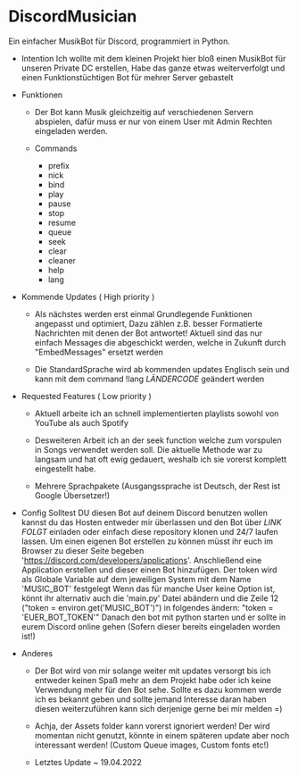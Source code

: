 # DiscordMusician
 Ein einfacher MusikBot für Discord, programmiert in Python.

 - Intention
    Ich wollte mit dem kleinen Projekt hier bloß einen MusikBot für unseren Private DC erstellen,
    Habe das ganze etwas weiterverfolgt und einen Funktionstüchtigen Bot für mehrer Server gebastelt
 
 - Funktionen
    - Der Bot kann Musik gleichzeitig auf verschiedenen Servern abspielen,
      dafür muss er nur von einem User mit Admin Rechten eingeladen werden.

    - Commands
      -  prefix
      -  nick
      -  bind
      -  play
      -  pause
      -  stop
      -  resume
      -  queue
      -  seek
      -  clear
      -  cleaner
      -  help
      -  lang

-  Kommende Updates ( High priority )
   -  Als nächstes werden erst einmal Grundlegende Funktionen angepasst und optimiert,
      Dazu zählen z.B. besser Formatierte Nachrichten mit denen der Bot antwortet!
      Aktuell sind das nur einfach Messages die abgeschickt werden, welche in Zukunft
      durch "EmbedMessages" ersetzt werden

   - Die StandardSprache wird ab kommenden updates Englisch sein und kann mit dem command !lang *LÄNDERCODE* geändert werden

-  Requested Features ( Low priority )
   -  Aktuell arbeite ich an schnell implementierten playlists sowohl von YouTube als auch Spotify

   -  Desweiteren Arbeit ich an der seek function welche zum vorspulen in Songs verwendet werden soll.
      Die aktuelle Methode war zu langsam und hat oft ewig gedauert, weshalb ich sie vorerst komplett eingestellt habe.

   -  Mehrere Sprachpakete (Ausgangssprache ist Deutsch, der Rest ist Google Übersetzer!)

-  Config
    Solltest DU diesen Bot auf deinem Discord benutzen wollen kannst du das Hosten
    entweder mir überlassen und den Bot über *LINK FOLGT* einladen oder einfach diese repository klonen
    und 24/7 laufen lassen.
    Um einen eigenen Bot erstellen zu können müsst ihr euch im Browser zu dieser Seite begeben 'https://discord.com/developers/applications'.
    Anschließend eine Application erstellen und dieser einen Bot hinzufügen.
    Der token wird als Globale Variable auf dem jeweiligen System mit dem Name 'MUSIC_BOT' festgelegt
    Wenn das für manche User keine Option ist, könnt ihr alternativ auch die 'main.py' Datei abändern und die Zeile 12 ("token = environ.get('MUSIC_BOT')")
    in folgendes ändern: "token = 'EUER_BOT_TOKEN'"
    Danach den bot mit python starten und er sollte in eurem Discord online gehen (Sofern dieser bereits eingeladen worden ist!)

-  Anderes
   -  Der Bot wird von mir solange weiter mit updates versorgt bis ich entweder keinen Spaß mehr an dem
      Projekt habe oder ich keine Verwendung mehr für den Bot sehe. Sollte es dazu kommen werde ich es bekannt geben 
      und sollte jemand Interesse daran haben diesen weiterzuführen kann sich derjenige gerne bei mir melden =)

   -  Achja, der Assets folder kann vorerst ignoriert werden!
      Der wird momentan nicht genutzt, könnte in einem späteren update aber noch interessant werden!
      (Custom Queue images, Custom fonts etc!)
   
   -  Letztes Update ~ 19.04.2022
